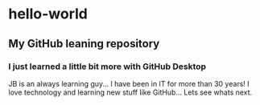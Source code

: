 # hello-world
## My GitHub leaning repository
### I just learned a little bit more with GitHub Desktop
JB is an always learning guy... I have been in IT for more than 30 years!
I love technology and learning new stuff like GitHub...
Lets see whats next.
